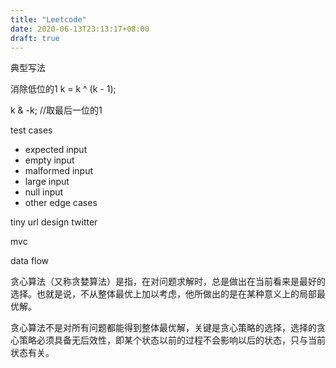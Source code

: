 ```yaml
---
title: "Leetcode"
date: 2020-06-13T23:13:17+08:00
draft: true
---
```


典型写法

消除低位的1
k = k ^ (k - 1);

k & -k; //取最后一位的1

test cases
- expected input
- empty input
- malformed input
- large input
- null input
- other edge cases


tiny url
design twitter

mvc

data flow

贪心算法（又称贪婪算法）是指，在对问题求解时，总是做出在当前看来是最好的选择。也就是说，不从整体最优上加以考虑，他所做出的是在某种意义上的局部最优解。

贪心算法不是对所有问题都能得到整体最优解，关键是贪心策略的选择，选择的贪心策略必须具备无后效性，即某个状态以前的过程不会影响以后的状态，只与当前状态有关。


